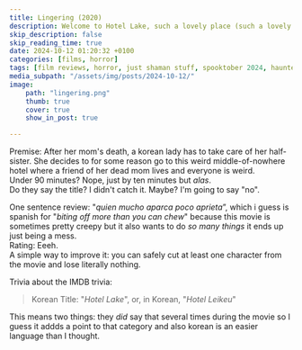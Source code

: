 ```yaml
---
title: Lingering (2020)
description: Welcome to Hotel Lake, such a lovely place (such a lovely place)
skip_description: false
skip_reading_time: true
date: 2024-10-12 01:20:32 +0100
categories: [films, horror]
tags: [film reviews, horror, just shaman stuff, spooktober 2024, haunted-housesplotaition, they say the title]
media_subpath: "/assets/img/posts/2024-10-12/"
image:
    path: "lingering.png"
    thumb: true
    cover: true
    show_in_post: true

---
```

<span class="reviewsection">Premise:</span> After her mom's death, a korean lady has to take care of her half-sister. She decides to for some reason go to this weird middle-of-nowhere hotel where a friend of her dead mom lives and everyone is weird.<br/>
<span class="reviewsection">Under 90 minutes?</span> Nope, just by ten minutes but *alas*.<br/>
<span class="reviewsection">Do they say the title?</span> I didn't catch it. Maybe? I'm going to say "no".

<span class="reviewsection">One sentence review:</span> "*quien mucho aparca poco aprieta*”, which i guess is spanish for "*biting off more than you can chew*" because this movie is sometimes pretty creepy but it also wants to do *so many things* it ends up just being a mess.<br/>
<span class="reviewsection">Rating:</span> Eeeh.<br/>
<span class="reviewsection">A simple way to improve it:</span> you can safely cut at least one character from the movie and lose literally nothing.

<span class="reviewsection">Trivia about the IMDB trivia:</span>
> Korean Title: "*Hotel Lake*", or, in Korean, "*Hotel Leikeu*"

This means two things: they *did* say that several times during the movie so I guess it addds a point to that category and also korean is an easier language than I thought.